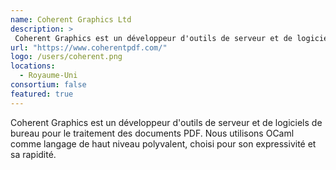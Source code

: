 ```yaml
---
name: Coherent Graphics Ltd
description: >
 Coherent Graphics est un développeur d'outils de serveur et de logiciels de bureau pour le traitement des documents PDF
url: "https://www.coherentpdf.com/"
logo: /users/coherent.png
locations:
  - Royaume-Uni
consortium: false
featured: true
---
```


Coherent Graphics est un développeur d'outils de serveur et de logiciels de bureau pour le traitement des documents PDF. Nous utilisons OCaml comme langage de haut niveau polyvalent, choisi pour son expressivité et sa rapidité.
